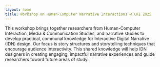 ```yaml
---
layout: home
title: Workshop on Human-Computer Narrative Interactions @ CHI 2025
---
```


This workshop brings together researchers from Human-Computer Interaction, Media & Communication Studies, and narrative studies to develop practical, communal knowledge for Interactive Digital Narrative (IDN) design. Our focus is story structures and storytelling techniques that encourage audience interactivity. This shared knowledge will help IDN designers in creating engaging, impactful narrative experiences and guide researchers toward future areas of study.